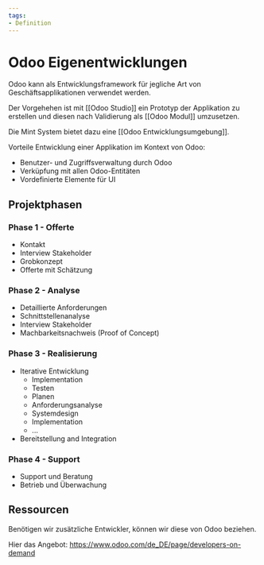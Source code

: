 ```yaml
---
tags:
- Definition
---
```

# Odoo Eigenentwicklungen

Odoo kann als Entwicklungsframework für jegliche Art von Geschäftsapplikationen verwendet werden.

Der Vorgehehen ist mit [[Odoo Studio]] ein Prototyp der Applikation zu erstellen und diesen nach Validierung als [[Odoo Modul]] umzusetzen.

Die Mint System bietet dazu eine [[Odoo Entwicklungsumgebung]].

Vorteile Entwicklung einer Applikation im Kontext von Odoo:

* Benutzer- und Zugriffsverwaltung durch Odoo
* Verküpfung mit allen Odoo-Entitäten
* Vordefinierte Elemente für UI

## Projektphasen

### Phase 1 - Offerte

* Kontakt
* Interview Stakeholder
* Grobkonzept
* Offerte mit Schätzung

### Phase 2 - Analyse

* Detaillierte Anforderungen
* Schnittstellenanalyse
* Interview Stakeholder
* Machbarkeitsnachweis (Proof of Concept)

### Phase 3 - Realisierung
* Iterative Entwicklung
	* Implementation
	* Testen
	* Planen
	* Anforderungsanalyse
	* Systemdesign
	* Implementation
	* ...
* Bereitstellung and Integration

### Phase 4 - Support
* Support und Beratung
* Betrieb und Überwachung

## Ressourcen

Benötigen wir zusätzliche Entwickler, können wir diese von Odoo beziehen.

Hier das Angebot: https://www.odoo.com/de_DE/page/developers-on-demand
